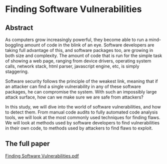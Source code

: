 # Finding Software Vulnerabilities
## Abstract
As computers grow increasingly powerful, they become able to run a mind-boggling amount of code in the blink of an eye. Software developers are taking full advantage of this, and software packages too, are growing in both size and complexity. The amount of code that is run for the simple task of showing a web page, ranging from device drivers, operating system calls, network stack, html parser, javascript engine, etc, is simply staggering.

Software security follows the principle of the weakest link, meaning that if an attacker can find a single vulnerability in any of these software packages, he can compromise the system. With such an impossibly large attack surface, how can we make sure we are safe from attackers?

In this study, we will dive into the world of software vulnerabilities, and how to detect them. From manual code audits to fully automated code analysis tools, we will look at the most commonly used techniques for finding flaws. We will look at methods used by software developers to find vulnerabilities in their own code, to methods used by attackers to find flaws to exploit.


## The full paper
[Finding Software Vulnerabilities.pdf](http://tommythorsen.github.io/documents/finding-software-vulnerabilities/files/Finding%20Software%20Vulnerabilities.pdf)
